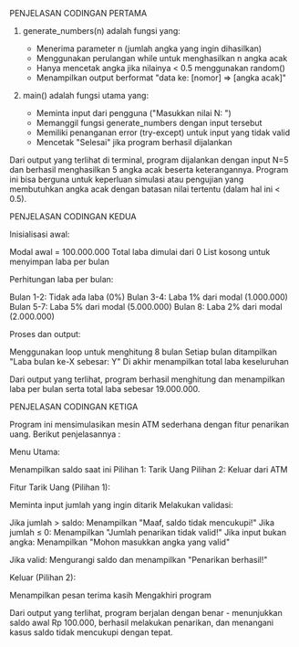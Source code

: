 PENJELASAN CODINGAN PERTAMA

1. generate_numbers(n) adalah fungsi yang:
   - Menerima parameter n (jumlah angka yang ingin dihasilkan)
   - Menggunakan perulangan while untuk menghasilkan n angka acak
   - Hanya mencetak angka jika nilainya < 0.5 menggunakan random()
   - Menampilkan output berformat "data ke: [nomor] => [angka acak]"

2. main() adalah fungsi utama yang:
   - Meminta input dari pengguna ("Masukkan nilai N: ")
   - Memanggil fungsi generate_numbers dengan input tersebut
   - Memiliki penanganan error (try-except) untuk input yang tidak valid
   - Mencetak "Selesai" jika program berhasil dijalankan

Dari output yang terlihat di terminal, program dijalankan dengan input N=5 dan berhasil menghasilkan 5 angka acak beserta keterangannya.
Program ini bisa berguna untuk keperluan simulasi atau pengujian yang membutuhkan angka acak dengan batasan nilai tertentu (dalam hal ini < 0.5).

PENJELASAN CODINGAN KEDUA

Inisialisasi awal:

Modal awal = 100.000.000
Total laba dimulai dari 0
List kosong untuk menyimpan laba per bulan

Perhitungan laba per bulan:

Bulan 1-2: Tidak ada laba (0%)
Bulan 3-4: Laba 1% dari modal (1.000.000)
Bulan 5-7: Laba 5% dari modal (5.000.000)
Bulan 8: Laba 2% dari modal (2.000.000)

Proses dan output:

Menggunakan loop untuk menghitung 8 bulan
Setiap bulan ditampilkan "Laba bulan ke-X sebesar: Y"
Di akhir menampilkan total laba keseluruhan

Dari output yang terlihat, program berhasil menghitung dan menampilkan laba per bulan serta total laba sebesar 19.000.000.


PENJELASAN CODINGAN KETIGA

Program ini mensimulasikan mesin ATM sederhana dengan fitur penarikan uang. Berikut penjelasannya :

Menu Utama:

Menampilkan saldo saat ini
Pilihan 1: Tarik Uang
Pilihan 2: Keluar dari ATM

Fitur Tarik Uang (Pilihan 1):

Meminta input jumlah yang ingin ditarik
Melakukan validasi:

Jika jumlah > saldo: Menampilkan "Maaf, saldo tidak mencukupi!"
Jika jumlah ≤ 0: Menampilkan "Jumlah penarikan tidak valid!"
Jika input bukan angka: Menampilkan "Mohon masukkan angka yang valid"

Jika valid: Mengurangi saldo dan menampilkan "Penarikan berhasil!"

Keluar (Pilihan 2):

Menampilkan pesan terima kasih
Mengakhiri program

Dari output yang terlihat, program berjalan dengan benar - menunjukkan saldo awal Rp 100.000, berhasil melakukan penarikan, dan menangani kasus saldo tidak mencukupi dengan tepat.
